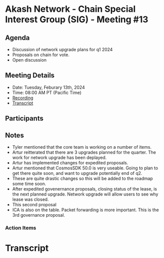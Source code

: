 # Akash Network - Chain Special Interest Group (SIG) - Meeting #13

## Agenda

- Discussion of network upgrade plans for q1 2024
- Proposals on chain for vote.
- Open discussion 

## Meeting Details

- Date: Tuesday, Feburary 13th, 2024
- Time: 08:00 AM PT (Pacific Time)
- [Recording]()
- [Transcript](#transcript)


## Participants




## Notes

- Tyler mentioned that the core team is working on a number of items.
- Artur reitterated that there are 3 upgrades planned for the quarter. The work for network upgrade has been deplayed.
- Artur has implemented changes for expedited proposals.
- Artur mentioned that CosmosSDK 50.0 is very useable. Going to plan to get there quite soon, and want to upgrade potentially end of q2.
- These are quite drastic changes so this will be added to the roadmap some time soon.
- After expedited govenernance proposals, closing status of the lease, is the next planned upgrade. Network upgrade will allow users to see why lease was closed.
- This second proposal
- ICA is also on the table. Packet forwarding is more important. This is the 3rd governance proposal.

### Action Items


  

# **Transcript**
